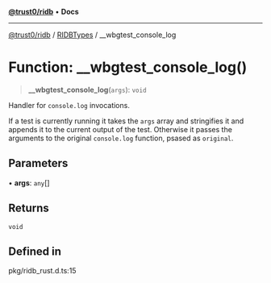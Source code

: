 [**@trust0/ridb**](../../../README.md) • **Docs**

***

[@trust0/ridb](../../../README.md) / [RIDBTypes](../README.md) / \_\_wbgtest\_console\_log

# Function: \_\_wbgtest\_console\_log()

> **\_\_wbgtest\_console\_log**(`args`): `void`

Handler for `console.log` invocations.

If a test is currently running it takes the `args` array and stringifies
it and appends it to the current output of the test. Otherwise it passes
the arguments to the original `console.log` function, psased as
`original`.

## Parameters

• **args**: `any`[]

## Returns

`void`

## Defined in

pkg/ridb\_rust.d.ts:15
